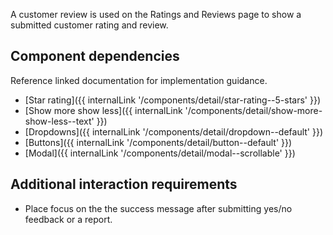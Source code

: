 A customer review is used on the Ratings and Reviews page to show a submitted customer rating and review. 

## Component dependencies
Reference linked documentation for implementation guidance.
- [Star rating]({{ internalLink '/components/detail/star-rating--5-stars' }})
- [Show more show less]({{ internalLink '/components/detail/show-more-show-less--text' }})
- [Dropdowns]({{ internalLink '/components/detail/dropdown--default' }})
- [Buttons]({{ internalLink '/components/detail/button--default' }})
- [Modal]({{ internalLink '/components/detail/modal--scrollable' }})

## Additional interaction requirements
- Place focus on the the success message after submitting yes/no feedback or a report.